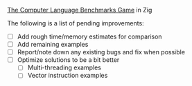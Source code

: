 [The Computer Language Benchmarks Game](https://benchmarksgame.alioth.debian.org/) in Zig

The following is a list of pending improvements:

 - [ ] Add rough time/memory estimates for comparison
 - [ ] Add remaining examples
 - [ ] Report/note down any existing bugs and fix when possible
 - [ ] Optimize solutions to be a bit better
    - [ ] Multi-threading examples
    - [ ] Vector instruction examples
